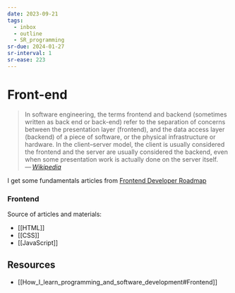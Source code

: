 ```yaml
---
date: 2023-09-21
tags:
  - inbox
  - outline
  - SR_programming
sr-due: 2024-01-27
sr-interval: 1
sr-ease: 223
---
```


# Front-end

> In software engineering, the terms frontend and backend (sometimes written as
> back end or back-end) refer to the separation of concerns between the
> presentation layer (frontend), and the data access layer (backend) of a piece
> of software, or the physical infrastructure or hardware. In the client–server
> model, the client is usually considered the frontend and the server are
> usually considered the backend, even when some presentation work is actually
> done on the server itself.\
> — <cite>[Wikipedia](https://en.wikipedia.org/wiki/Frontend_and_backend)</cite>

I get some fundamentals articles from [Frontend Developer Roadmap](https://roadmap.sh/frontend)

### Frontend

Source of articles and materials:
- [[HTML]]
- [[CSS]]
- [[JavaScript]]

## Resources

- [[How_I_learn_programming_and_software_development#Frontend]]

